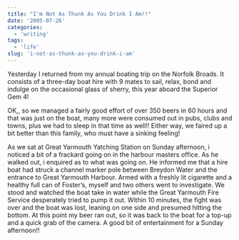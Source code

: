 ```yaml
---
title: "I'm Not As Thunk As You Drink I Am!!"
date: '2005-07-26'
categories:
  - 'writing'
tags:
  - 'life'
slug: 'i-not-as-thunk-as-you-drink-i-am'
---
```


Yesterday I returned from my annual boating trip on the Norfolk Broads. It consists of a three-day boat hire with 9 mates to sail, relax, bond and indulge on the occasional glass of sherry, this year aboard the Superior Gem 4!

<!-- ![Superior Gem 4](/images/Superior%20Gem%204.jpg-thumb_140_105.jpg) -->

OK,, so we managed a fairly good effort of over 350 beers in 60 hours and that was just on the boat, many more were consumed out in pubs, clubs and towns, plus we had to sleep in that time as well!! Either way, we faired up a bit better than this family, who must have a sinking feeling!

<!-- ![Sinking feeling](/images/Sinking%20Feeling.jpg-thumb_140_105.jpg) -->

As we sat at Great Yarmouth Yatching Station on Sunday afternoon, i noticed a bit of a frackard going on in the harbour masters office. As he walked out, i enquired as to what was going on. He informed me that a hire boat had struck a channel marker pole between Breydon Water and the entrance to Great Yarmouth Harbour. Armed with a freshly lit cigarette and a healthy full can of Foster’s, myself and two others went to investigate. We stood and watched the boat take in water while the Great Yarmouth Fire Service desperately tried to pump it out. Within 10 minutes, the fight was over and the boat was lost, leaning on one side and presumed hitting the bottom. At this point my beer ran out, so it was back to the boat for a top-up and a quick grab of the camera. A good bit of entertainment for a Sunday afternoon!!
